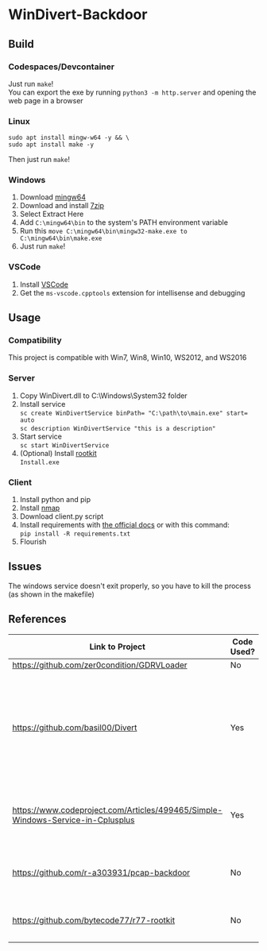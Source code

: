 # WinDivert-Backdoor
## Build
### Codespaces/Devcontainer
Just run `make`! </br>
You can export the exe by running `python3 -m http.server` and opening the web page in a browser
### Linux
```
sudo apt install mingw-w64 -y && \
sudo apt install make -y
```
Then just run `make`!
### Windows
1. Download [mingw64](https://sourceforge.net/projects/mingw-w64/files/Toolchains%20targetting%20Win64/Personal%20Builds/mingw-builds/8.1.0/threads-win32/seh/x86_64-8.1.0-release-win32-seh-rt_v6-rev0.7z)
2. Download and install [7zip](https://www.7-zip.org/a/7z2301-x64.exe)
3. Select Extract Here
4. Add `C:\mingw64\bin` to the system's PATH environment variable
5. Run this `move C:\mingw64\bin\mingw32-make.exe to C:\mingw64\bin\make.exe`
6. Just run `make`! 
### VSCode 
1. Install [VSCode](https://code.visualstudio.com/download)
2. Get the `ms-vscode.cpptools` extension for intellisense and debugging

## Usage
### Compatibility
This project is compatible with Win7, Win8, Win10, WS2012, and WS2016
### Server
1. Copy WinDivert.dll to C:\Windows\System32 folder 
2. Install service </br>
`sc create WinDivertService binPath= "C:\path\to\main.exe" start= auto` </br>
`sc description WinDivertService "this is a description"`
3. Start service </br>
`sc start WinDivertService`
4. (Optional) Install [rootkit](https://github.com/bytecode77/r77-rootkit) </br>
`Install.exe`
### Client
1. Install python and pip
2. Install [nmap](https://nmap.org/download#windows)
3. Download client.py script
4. Install requirements with [the official docs](https://scapy.readthedocs.io/en/latest/installation.html) or with this command: </br>
`pip install -R requirements.txt` </br>
5. Flourish

## Issues
The windows service doesn't exit properly, so you have to kill the process (as shown in the makefile)
## References
| Link to Project                                                                  | Code Used?      | License                                                                                              |
|----------------------------------------------------------------------------------|-----------------|------------------------------------------------------------------------------------------------------|
| https://github.com/zer0condition/GDRVLoader                                      | No              | None                                                                                                 |
| https://github.com/basil00/Divert                                                | Yes             | GNU Lesser General Public License Version 3 or the GNU General Public License Version 2              |
| https://www.codeproject.com/Articles/499465/Simple-Windows-Service-in-Cplusplus  | Yes             | The Code Project Open License (CPOL) 1.02                                                            |
| https://github.com/r-a303931/pcap-backdoor                                       | No              | GNU Affero General Public License v3.0                                                               |
| https://github.com/bytecode77/r77-rootkit                                        | No              | BSD 2-Clause "Simplified" License                                                                    |
